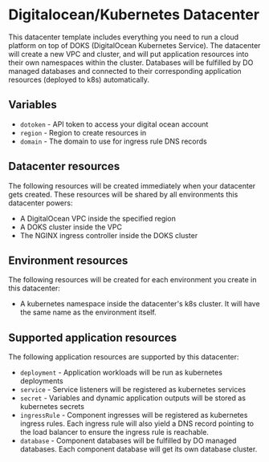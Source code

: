 # Digitalocean/Kubernetes Datacenter

This datacenter template includes everything you need to run a cloud platform on
top of DOKS (DigitalOcean Kubernetes Service). The datacenter will create a new
VPC and cluster, and will put application resources into their own namespaces
within the cluster. Databases will be fulfilled by DO managed databases and
connected to their corresponding application resources (deployed to k8s)
automatically.

## Variables

- `dotoken` - API token to access your digital ocean account
- `region` - Region to create resources in
- `domain` - The domain to use for ingress rule DNS records

## Datacenter resources

The following resources will be created immediately when your datacenter gets
created. These resources will be shared by all environments this datacenter
powers:

- A DigitalOcean VPC inside the specified region
- A DOKS cluster inside the VPC
- The NGINX ingress controller inside the DOKS cluster

## Environment resources

The following resources will be created for each environment you create in this
datacenter:

- A kubernetes namespace inside the datacenter's k8s cluster. It will have the
  same name as the environment itself.

## Supported application resources

The following application resources are supported by this datacenter:

- `deployment` - Application workloads will be run as kubernetes deployments
- `service` - Service listeners will be registered as kubernetes services
- `secret` - Variables and dynamic application outputs will be stored as
  kubernetes secrets
- `ingressRule` - Component ingresses will be registered as kubernetes ingress
  rules. Each ingress rule will also yield a DNS record pointing to the load
  balancer to ensure the ingress rule is reachable.
- `database` - Component databases will be fulfilled by DO managed databases.
  Each component database will get its own database cluster.
